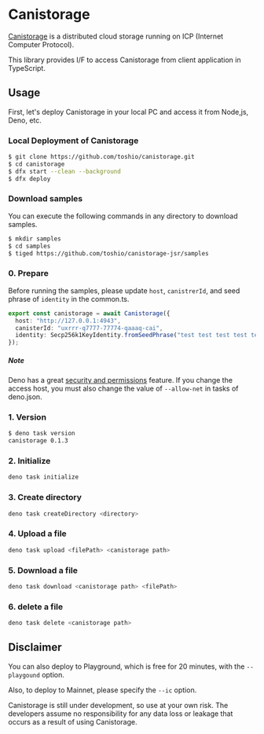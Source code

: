 # Canistorage

[Canistorage](https://github.com/toshio/canistorage) is a distributed cloud storage running on ICP (Internet Computer Protocol).

This library provides I/F to access Canistorage from client application in TypeScript.

## Usage

First, let's deploy Canistorage in your local PC and access it from Node,js, Deno, etc.

### Local Deployment of Canistorage

```bash
$ git clone https://github.com/toshio/canistorage.git
$ cd canistorage
$ dfx start --clean --background
$ dfx deploy
```

### Download samples

You can execute the following commands in any directory to download samples.

```bash
$ mkdir samples
$ cd samples
$ tiged https://github.com/toshio/canistorage-jsr/samples 
```

### 0. Prepare

Before running the samples, please update `host`, `canistrerId`, and seed phrase of `identity` in the common.ts.

```typescript:sapmples/0000_common.ts
export const canistorage = await Canistorage({
  host: "http://127.0.0.1:4943",
  canisterId: "uxrrr-q7777-77774-qaaaq-cai",
  identity: Secp256k1KeyIdentity.fromSeedPhrase("test test test test test test test test test test test test")
});
```

##### Note

Deno has a great [security and permissions](https://docs.deno.com/runtime/fundamentals/security/) feature. If you change the access host, you must also change the value of `--allow-net` in tasks of deno.json.

### 1. Version

```bash
$ deno task version
canistorage 0.1.3
```

### 2. Initialize

```bash
deno task initialize
```

### 3. Create directory

```bash
deno task createDirectory <directory>
```

### 4. Upload a file

```bash
deno task upload <filePath> <canistorage path>
```

### 5. Download a file

```bash
deno task download <canistorage path> <filePath>
```

### 6. delete a file

```bash
deno task delete <canistorage path>
```

## Disclaimer

You can also deploy to Playground, which is free for 20 minutes, with the `--playgound` option.   

Also, to deploy to Mainnet, please specify the `--ic` option.

Canistorage is still under development, so use at your own risk.  The developers assume no responsibility for any data loss or leakage that occurs as a result of using Canistorage.
